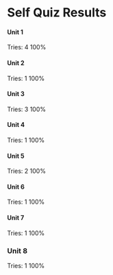 
# Self Quiz Results

#### Unit 1
Tries: 4
100%

#### Unit 2
Tries: 1
100%

#### Unit 3
Tries: 3
100%

#### Unit 4
Tries: 1
100%

#### Unit 5 
Tries: 2
100%

#### Unit 6
Tries: 1
100%

#### Unit 7
Tries: 1
100%

### Unit 8
Tries: 1
100%